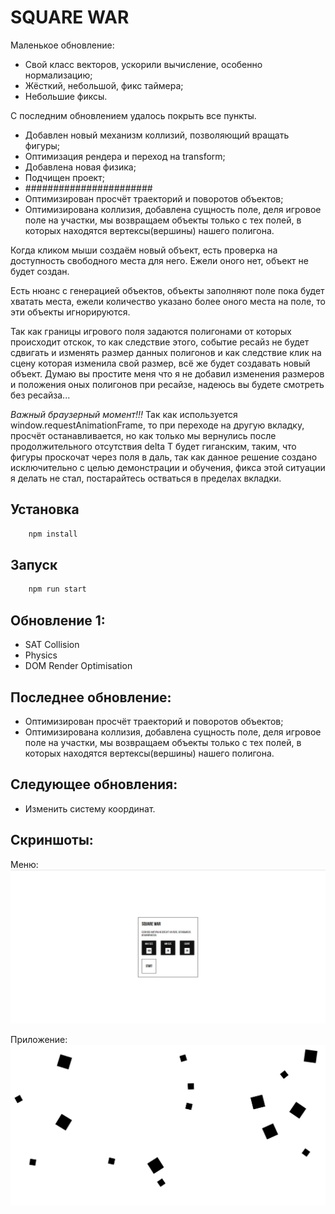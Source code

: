 # SQUARE WAR

Маленькое обновление:
- Свой класс векторов, ускорили вычисление, особенно нормализацию;
- Жёсткий, небольшой, фикс таймера;
- Небольшие фиксы.

С последним обновлением удалось покрыть все пункты.

- Добавлен новый механизм коллизий, позволяющий вращать фигуры;
- Оптимизация рендера и переход на transform;
- Добавлена новая физика;
- Подчищен проект;
- #######################
- Оптимизирован просчёт траекторий и поворотов объектов;
- Оптимизирована коллизия, добавлена сущность поле, деля игровое поле на участки, мы возвращаем объекты только
с тех полей, в которых находятся вертексы(вершины) нашего полигона.

Когда кликом мыши создаём новый объект, есть проверка на доступность свободного места для него. Ежели оного нет, объект не будет создан.

Есть нюанс с генерацией объектов, объекты заполняют поле пока будет хватать места, ежели количество указано более оного места на поле, то эти объекты игнорируются.

Так как границы игрового поля задаются полигонами от которых происходит отскок, то как следствие этого, событие ресайз не будет сдвигать и изменять размер данных полигонов и как следствие клик на сцену которая изменила свой размер, всё же будет создавать новый объект. Думаю вы простите меня что я не добавил изменения размеров и положения
оных полигонов при ресайзе, надеюсь вы будете смотреть без ресайза...

*Важный браузерный момент!!!*
Так как используется window.requestAnimationFrame, то при переходе на другую вкладку, просчёт останавливается, но 
как только мы вернулись после продолжительного отсутствия delta T будет гиганским, таким, что фигуры проскочат
через поля в даль, так как данное решение создано исключительно с целью демонстрации и обучения, фикса этой ситуации я делать не стал, постарайтесь остваться в пределах вкладки.


## Установка

```js
    npm install
```

## Запуск

```js
    npm run start
```

## Обновление 1:
- SAT Collision
- Physics
- DOM Render Optimisation

## Последнее обновление:
- Оптимизирован просчёт траекторий и поворотов объектов;
- Оптимизирована коллизия, добавлена сущность поле, деля игровое поле на участки, мы возвращаем объекты только
с тех полей, в которых находятся вертексы(вершины) нашего полигона.

## Следующее обновления:
- Изменить систему координат.



## Скриншоты:

Меню:
![Menu](/images/screenshot1.png)

Приложение:
![App](/images/screenshot2.png)